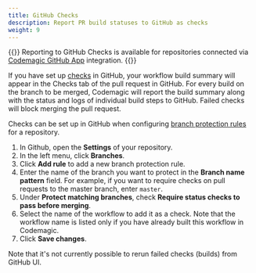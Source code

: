 ```yaml
---
title: GitHub Checks
description: Report PR build statuses to GitHub as checks
weight: 9
---
```


{{<notebox>}}
Reporting to GitHub Checks is available for repositories connected via [Codemagic GitHub App](../getting-started/signup/#selected-repositories-github-app) integration.
{{</notebox>}}

If you have set up [checks](https://docs.github.com/en/free-pro-team@latest/github/collaborating-with-issues-and-pull-requests/about-status-checks#checks) in GitHub, your workflow build summary will appear in the Checks tab of the pull request in GitHub. For every build on the branch to be merged, Codemagic will report the build summary along with the status and logs of individual build steps to GitHub. Failed checks will block merging the pull request.

Checks can be set up in GitHub when configuring [branch protection rules](https://docs.github.com/en/github/administering-a-repository/managing-a-branch-protection-rule) for a repository. 

1. In Github, open the **Settings** of your repository.
2. In the left menu, click **Branches**.
3. Click **Add rule** to add a new branch protection rule.
4. Enter the name of the branch you want to protect in the **Branch name pattern** field. For example, if you want to require checks on pull requests to the master branch, enter `master`.
5. Under **Protect matching branches**, check **Require status checks to pass before merging**.
6. Select the name of the workflow to add it as a check. Note that the workflow name is listed only if you have already built this workflow in Codemagic.
7. Click **Save changes**.

Note that it's not currently possible to rerun failed checks (builds) from GitHub UI.
